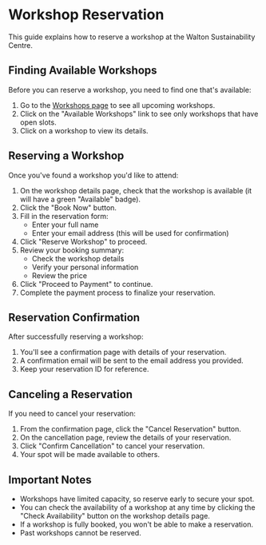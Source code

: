 # Workshop Reservation

This guide explains how to reserve a workshop at the Walton Sustainability Centre.

## Finding Available Workshops

Before you can reserve a workshop, you need to find one that's available:

1. Go to the [Workshops page](/workshops) to see all upcoming workshops.
2. Click on the "Available Workshops" link to see only workshops that have open slots.
3. Click on a workshop to view its details.

## Reserving a Workshop

Once you've found a workshop you'd like to attend:

1. On the workshop details page, check that the workshop is available (it will have a green "Available" badge).
2. Click the "Book Now" button.
3. Fill in the reservation form:
   - Enter your full name
   - Enter your email address (this will be used for confirmation)
4. Click "Reserve Workshop" to proceed.
5. Review your booking summary:
   - Check the workshop details
   - Verify your personal information
   - Review the price
6. Click "Proceed to Payment" to continue.
7. Complete the payment process to finalize your reservation.

## Reservation Confirmation

After successfully reserving a workshop:

1. You'll see a confirmation page with details of your reservation.
2. A confirmation email will be sent to the email address you provided.
3. Keep your reservation ID for reference.

## Canceling a Reservation

If you need to cancel your reservation:

1. From the confirmation page, click the "Cancel Reservation" button.
2. On the cancellation page, review the details of your reservation.
3. Click "Confirm Cancellation" to cancel your reservation.
4. Your spot will be made available to others.

## Important Notes

- Workshops have limited capacity, so reserve early to secure your spot.
- You can check the availability of a workshop at any time by clicking the "Check Availability" button on the workshop details page.
- If a workshop is fully booked, you won't be able to make a reservation.
- Past workshops cannot be reserved.
